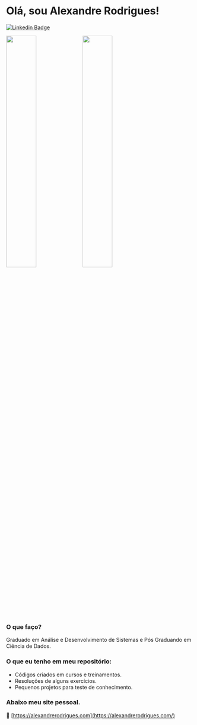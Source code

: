 # Olá, sou Alexandre Rodrigues!

[![Linkedin Badge](https://img.shields.io/badge/-LinkedIn-blue?style=flat-square&logo=Linkedin&logoColor=white&link=https://www.linkedin.com/in/alxrds/)](https://www.linkedin.com/in/alxrds/)
<div>
 <img  width="40%" src="https://github-readme-stats.vercel.app/api?username=alxrds&show_icons=true&theme=blue-green&include_all_commits=true&count_private=true"/>
 <img  width="40%" src="https://github-readme-stats.vercel.app/api/top-langs/?username=alxrds&layout=compact&langs_count=7&theme=blue-green"/>
</div>

### O que faço?
Graduado em Análise e Desenvolvimento de Sistemas e
Pós Graduando em Ciência de Dados.

### O que eu tenho em meu repositório:

 - Códigos criados em cursos e treinamentos.
 - Resoluções de alguns exercícios.
 - Pequenos projetos para teste de conhecimento.


### Abaixo meu site pessoal.
:link: [https://alexandrerodrigues.com](https://alexandrerodrigues.com/)


